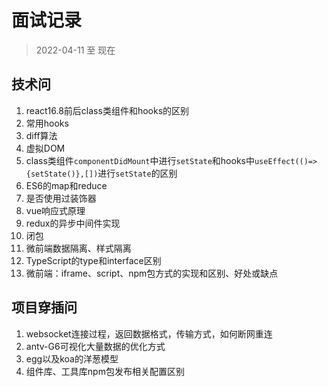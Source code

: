 # 面试记录

> 2022-04-11 至 现在

## 技术问

1. react16.8前后class类组件和hooks的区别
2. 常用hooks
3. diff算法
4. 虚拟DOM
5. class类组件`componentDidMount`中进行`setState`和hooks中`useEffect(()=>{setState()},[])`进行`setState`的区别
6. ES6的map和reduce
7. 是否使用过装饰器
8. vue响应式原理
9. redux的异步中间件实现
10. 闭包
11. 微前端数据隔离、样式隔离
12. TypeScript的type和interface区别
13. 微前端：iframe、script、npm包方式的实现和区别、好处或缺点

## 项目穿插问

1. websocket连接过程，返回数据格式，传输方式，如何断网重连
2. antv-G6可视化大量数据的优化方式
3. egg以及koa的洋葱模型
4. 组件库、工具库npm包发布相关配置区别
